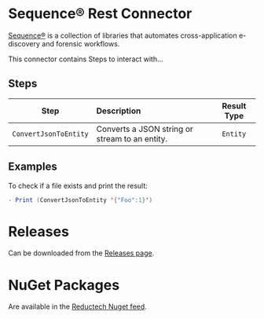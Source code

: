# Sequence® Rest Connector

[Sequence®](https://gitlab.com/reductech/sequence) is a collection of
libraries that automates cross-application e-discovery and forensic workflows.

This connector contains Steps to interact with...

## Steps

|         Step          | Description                                    | Result Type |
| :-------------------: | :--------------------------------------------- | :---------: |
| `ConvertJsonToEntity` | Converts a JSON string or stream to an entity. |  `Entity`   |

## Examples

To check if a file exists and print the result:

```scala
- Print (ConvertJsonToEntity '{"Foo":1}')
```

# Releases

Can be downloaded from the [Releases page](https://gitlab.com/reductech/edr/connectors/rest/-/releases).

# NuGet Packages

Are available in the [Reductech Nuget feed](https://gitlab.com/reductech/nuget/-/packages).
